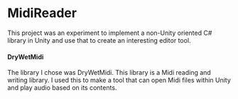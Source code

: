 # MidiReader
 
This project was an experiment to implement a non-Unity oriented C# library in Unity and use that to create an interesting editor tool.

#### DryWetMidi
The library I chose was DryWetMidi. This library is a Midi reading and writing library. I used this to make a tool that can open Midi files within Unity and play audio based on its contents.
